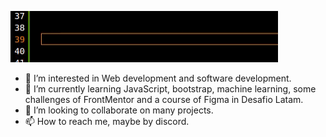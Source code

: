 ![Hello](hello.gif)

- 👀 I’m interested in Web development and software development.
- 🌱 I’m currently learning JavaScript, bootstrap, machine learning, some challenges of FrontMentor and a course of Figma in Desafio Latam.
- 💞️ I’m looking to collaborate on many projects.
- 📫 How to reach me, maybe by discord.

<!---
AlceaXich/AlceaXich is a ✨ special ✨ repository because its `README.md` (this file) appears on your GitHub profile.
You can click the Preview link to take a look at your changes.
--->
